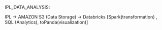 IPL_DATA_ANALYSIS:

IPL -> AMAZON S3 (Data Storage) -> Databricks [Spark(transformation) , SQL (Analytics), toPanda(visualization)]

